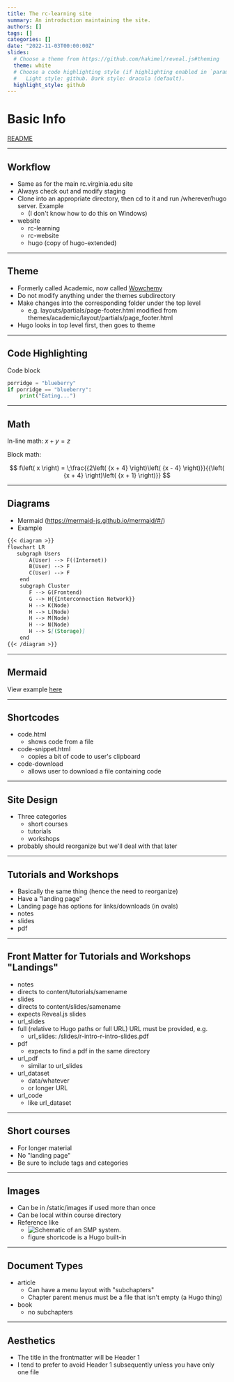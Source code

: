 ```yaml
---
title: The rc-learning site
summary: An introduction maintaining the site.
authors: []
tags: []
categories: []
date: "2022-11-03T00:00:00Z"
slides:
  # Choose a theme from https://github.com/hakimel/reveal.js#theming
  theme: white
  # Choose a code highlighting style (if highlighting enabled in `params.toml`)
  #   Light style: github. Dark style: dracula (default).
  highlight_style: github
---
```


# Basic Info

[README](https://github.com/uvarc/rc-learning)

---

## Workflow

- Same as for the main rc.virginia.edu site
- Always check out and modify staging
- Clone into an appropriate directory, then cd to it and run /wherever/hugo server.  Example
  - (I don't know how to do this on Windows)
- website
  - rc-learning
  - rc-website
  - hugo (copy of hugo-extended)

---

## Theme

- Formerly called Academic, now called [Wowchemy](https://wowchemy.com/)
- Do not modify anything under the themes subdirectory
- Make changes into the corresponding folder under the top level
  - e.g. layouts/partials/page-footer.html modified from themes/academic/layout/partials/page_footer.html
- Hugo looks in top level first, then goes to theme 

---

## Code Highlighting

Code block
```python
porridge = "blueberry"
if porridge == "blueberry":
    print("Eating...")
```

---

## Math

In-line math: $x + y = z$

Block math:

$$
f\left( x \right) = \;\frac{{2\left( {x + 4} \right)\left( {x - 4} \right)}}{{\left( {x + 4} \right)\left( {x + 1} \right)}}
$$

---

## Diagrams

- Mermaid (https://mermaid-js.github.io/mermaid/#/)
- Example

```markdown
{{< diagram >}}
flowchart LR
   subgraph Users
       A(User) --> F((Internet))
       B(User) --> F
       C(User) --> F
    end
    subgraph Cluster
       F --> G(Frontend)
       G --> H{{Interconnection Network}}
       H --> K(Node)
       H --> L(Node)
       H --> M(Node)
       H --> N(Node)
       H --> S[(Storage)]
    end
{{< /diagram >}}
```

---

## Mermaid

View example [here](https://learning.rc.virginia.edu/courses/parallel_computing_introduction/parallel_hardware/)

---

##  Shortcodes

- code.html
  - shows code from a file
- code-snippet.html
  - copies a bit of code to user's clipboard 
- code-download
  - allows user to download a file containing code

---

## Site Design

- Three categories
  - short courses
  - tutorials
  - workshops
- probably should reorganize but we'll deal with that later

---

## Tutorials and Workshops

- Basically the same thing (hence the need to reorganize)
- Have a "landing page"
- Landing page has options for links/downloads (in ovals)
 - notes
 - slides
 - pdf

---

## Front Matter for Tutorials and Workshops "Landings"

- notes
 - directs to content/tutorials/samename
- slides
 - directs to content/slides/samename
 - expects Reveal.js slides
- url_slides
 - full (relative to Hugo paths or full URL) URL must be provided, e.g.
   - url_slides: /slides/r-intro-r-intro-slides.pdf
- pdf
   - expects to find a pdf in the same directory
- url_pdf
   - similar to url_slides
- url_dataset
   - data/whatever
   - or longer URL
- url_code
   - like url_dataset
---

## Short courses

- For longer material
- No "landing page"
- Be sure to include tags and categories

---

## Images

- Can be in /static/images if used more than once
- Can be local within course directory
- Reference like
  - ![](/content/courses/parallel-computing-introduction/img/SMP.png "Schematic of an SMP system.")
  - figure shortcode is a Hugo built-in

---

## Document Types

- article
  - Can have a menu layout with "subchapters"
  - Chapter parent menus must be a file that isn't empty (a Hugo thing)
- book
  - no subchapters

---

## Aesthetics

- The title in the frontmatter will be Header 1
- I tend to prefer to avoid Header 1 subsequently unless you have only one file
